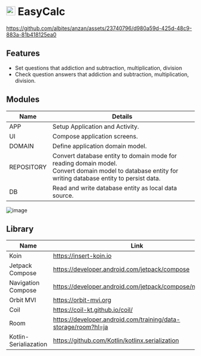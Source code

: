 # <img src=https://github.com/albites/anzan/assets/23740796/a62b2ec7-b766-49b8-b61e-74c757ed839a width=24 height=24> EasyCalc

https://github.com/albites/anzan/assets/23740796/d980a59d-425d-48c9-883a-81b418125ea0

## Features

- Set questions that addiction and subtraction, multiplication, division
- Check question answers that addiction and subtraction, multiplication, division.

## Modules

| Name | Details |
| ----- | ------ |
| APP | Setup Application and Activity. |
| UI | Compose application screens. |
| DOMAIN | Define application domain model. |
| REPOSITORY | Convert database entity to domain mode for reading domain model.<br>Convert domain model to database entity for writing database entity to persist data. |
| DB | Read and write database entity as local data source. |

![image](https://github.com/kaleidot725/EasyCalc/assets/23740796/1994b4ea-6b8c-4cdd-b445-91a502cdec72)

## Library

| Name                  | Link                                                         |
| --------------------- | ------------------------------------------------------------ |
| Koin                  | https://insert-koin.io                                       |
| Jetpack Compose       | https://developer.android.com/jetpack/compose                |
| Navigation Compose    | https://developer.android.com/jetpack/compose/navigation     |
| Orbit MVI             | https://orbit-mvi.org                                        |
| Coil                  | https://coil-kt.github.io/coil/                              |
| Room                  | https://developer.android.com/training/data-storage/room?hl=ja |
| Kotlin-Serialiazation | https://github.com/Kotlin/kotlinx.serialization              |
